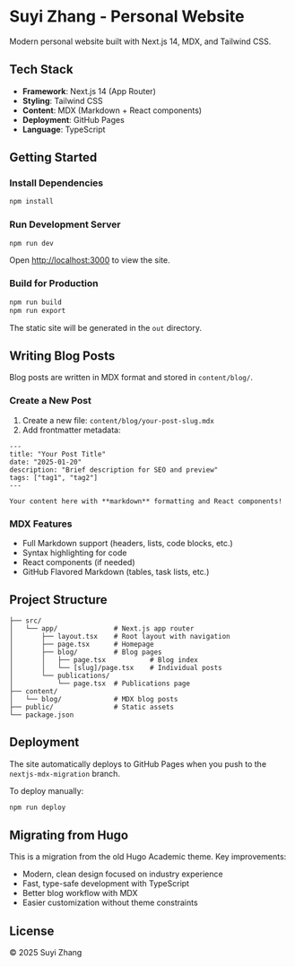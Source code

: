 # Suyi Zhang - Personal Website

Modern personal website built with Next.js 14, MDX, and Tailwind CSS.

## Tech Stack

- **Framework**: Next.js 14 (App Router)
- **Styling**: Tailwind CSS
- **Content**: MDX (Markdown + React components)
- **Deployment**: GitHub Pages
- **Language**: TypeScript

## Getting Started

### Install Dependencies

```bash
npm install
```

### Run Development Server

```bash
npm run dev
```

Open [http://localhost:3000](http://localhost:3000) to view the site.

### Build for Production

```bash
npm run build
npm run export
```

The static site will be generated in the `out` directory.

## Writing Blog Posts

Blog posts are written in MDX format and stored in `content/blog/`.

### Create a New Post

1. Create a new file: `content/blog/your-post-slug.mdx`
2. Add frontmatter metadata:

```mdx
---
title: "Your Post Title"
date: "2025-01-20"
description: "Brief description for SEO and preview"
tags: ["tag1", "tag2"]
---

Your content here with **markdown** formatting and React components!
```

### MDX Features

- Full Markdown support (headers, lists, code blocks, etc.)
- Syntax highlighting for code
- React components (if needed)
- GitHub Flavored Markdown (tables, task lists, etc.)

## Project Structure

```
├── src/
│   └── app/              # Next.js app router
│       ├── layout.tsx    # Root layout with navigation
│       ├── page.tsx      # Homepage
│       ├── blog/         # Blog pages
│       │   ├── page.tsx           # Blog index
│       │   └── [slug]/page.tsx    # Individual posts
│       └── publications/
│           └── page.tsx  # Publications page
├── content/
│   └── blog/             # MDX blog posts
├── public/               # Static assets
└── package.json
```

## Deployment

The site automatically deploys to GitHub Pages when you push to the `nextjs-mdx-migration` branch.

To deploy manually:

```bash
npm run deploy
```

## Migrating from Hugo

This is a migration from the old Hugo Academic theme. Key improvements:

- Modern, clean design focused on industry experience
- Fast, type-safe development with TypeScript
- Better blog workflow with MDX
- Easier customization without theme constraints

## License

© 2025 Suyi Zhang

